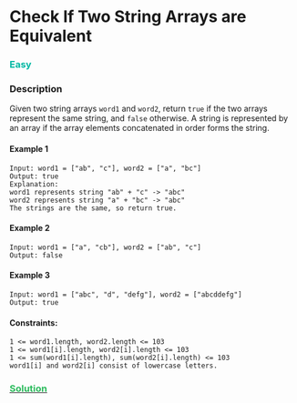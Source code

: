 # Check If Two String Arrays are Equivalent
### <span style="color:rgb(0, 184, 163)">Easy</span>
### Description
Given two string arrays `word1` and `word2`, return `true` if the two arrays represent the same string, and `false` otherwise.
A string is represented by an array if the array elements concatenated in order forms the string.

#### Example 1
```plaintext
Input: word1 = ["ab", "c"], word2 = ["a", "bc"]
Output: true
Explanation:
word1 represents string "ab" + "c" -> "abc"
word2 represents string "a" + "bc" -> "abc"
The strings are the same, so return true.
```

#### Example 2
```plaintext
Input: word1 = ["a", "cb"], word2 = ["ab", "c"]
Output: false
```

#### Example 3
```plaintext
Input: word1 = ["abc", "d", "defg"], word2 = ["abcddefg"]
Output: true
```

#### Constraints:
```plaintext
1 <= word1.length, word2.length <= 103
1 <= word1[i].length, word2[i].length <= 103
1 <= sum(word1[i].length), sum(word2[i].length) <= 103
word1[i] and word2[i] consist of lowercase letters.
```

### [<span style='color: rgb(44, 187, 93)'>Solution</span>](./solution.ts)

